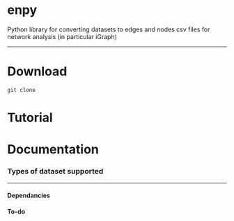 # enpy

Python library for converting datasets to edges and nodes csv files for network analysis (in particular iGraph)

----

# Download

`git clone`

# Tutorial

# Documentation

### Types of dataset supported


----

#### Dependancies

#### To-do
